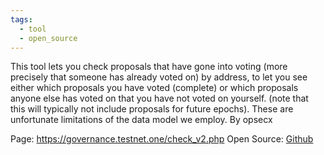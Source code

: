 ```yaml
---
tags:
  - tool
  - open_source
---
```

This tool lets you check proposals that have gone into voting (more precisely that someone has already voted on) by address, to let you see either which proposals you have voted (complete) or which proposals anyone else has voted on that you have not voted on yourself. (note that this will typically not include proposals for future epochs). These are unfortunate limitations of the data model we employ.  By opsecx

Page: https://governance.testnet.one/check_v2.php
Open Source: [Github](https://github.com/opsecx/Simple-Votes-Checker)
